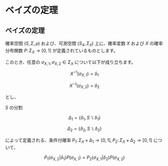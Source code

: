# ベイズの定理

## ベイズの定理
確率空間 $(S, \Sigma, \mu)$ および、可測空間 $(S_{X}, \Sigma_{X})$ 上に、確率変数 $X$ および $X$ の確率分布関数 $P \colon \Sigma_{X} \rightarrow [0, 1]$ が定義されているものとします。

このとき、任意の $\sigma_{X, 1}, \sigma_{X, 2} \in \Sigma_{X}$ について以下が成り立ちます。

$$
X^{-1}(\sigma_{X, 1}) = \delta_{1}
$$

$$
X^{-1}(\sigma_{X, 2}) = \delta_{2}
$$

とし、  

$S$ の分割 

$$
\Delta_{1} = \lbrace \delta_{1}, S \backslash \delta_{1} \rbrace
$$

$$
\Delta_{2} = \lbrace \delta_{2}, S \backslash \delta_{2} \rbrace
$$

によって定義される、条件付確率  $P_{1} \colon \Sigma_{X} \times \Delta_{1} \rightarrow [0, 1], P_{2} \colon \Sigma_{X} \times \Delta_{2} \rightarrow [0, 1]$ について、

$$
P_{1}(\sigma_{X, 2}|\delta_{1}) P(\sigma_{X, 1}) = P_{2}(\sigma_{X, 1}|\delta_{2}) P(\sigma_{X, 2})
$$

